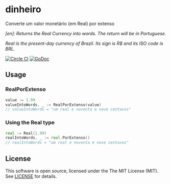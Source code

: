 # dinheiro

Converte um valor monetário (em Real) por extenso


*[en]: Returns the Real Currency into words. The return will be in Portuguese.*

*Real is the present-day currency of Brazil. Its sign is R$ and its ISO code is BRL.*

[![Circle CI](https://circleci.com/gh/martinusso/dinheiro/tree/master.svg?style=shield&circle-token=:circle-token)](https://circleci.com/gh/martinusso/dinheiro/tree/master)
[![GoDoc](https://godoc.org/github.com/martinusso/dinheiro?status.svg)](https://godoc.org/github.com/martinusso/dinheiro)

## Usage

### RealPorExtenso
```go
value := 1.99
valueIntoWords, _ := RealPorExtenso(value)
// valueIntoWords = "um real e noventa e nove centavos"
```

### Using the Real type
```go
real := Real(1.99)
realIntoWords, _ := real.PorExtenso()
// realIntoWords = "um real e noventa e nove centavos"
```

## License

This software is open source, licensed under the The MIT License (MIT). See [LICENSE](https://github.com/martinusso/dinheiro/blob/master/LICENSE) for details.
